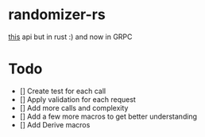 # randomizer-rs

[this](https://github.com/KinoKiru/Randomizer) api but in rust :) and now in GRPC

# Todo

- [] Create test for each call
- [] Apply validation for each request
- [] Add more calls and complexity
- [] Add a few more macros to get better understanding
- [] Add Derive macros
